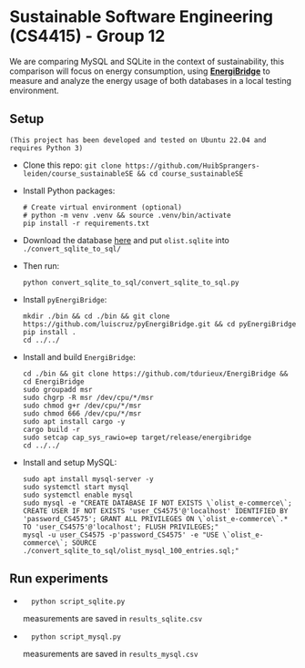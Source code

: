
# Sustainable Software Engineering (CS4415) - Group 12 
We are comparing MySQL and SQLite in the context of sustainability, this comparison will focus on energy consumption, using  **[EnergiBridge](https://github.com/tdurieux/EnergiBridge)** to measure and analyze the energy usage of both databases in a local testing environment.

## Setup
`(This project has been developed and tested on Ubuntu 22.04 and requires Python 3)`
- Clone this repo: `git clone https://github.com/HuibSprangers-leiden/course_sustainableSE && cd course_sustainableSE`

- Install Python packages:
	```
	# Create virtual environment (optional)
	# python -m venv .venv && source .venv/bin/activate
	pip install -r requirements.txt
	```
- Download the database [here](https://www.kaggle.com/datasets/terencicp/e-commerce-dataset-by-olist-as-an-sqlite-database?resource=download) and put `olist.sqlite` into `./convert_sqlite_to_sql/`
- Then run: 
	```
	python convert_sqlite_to_sql/convert_sqlite_to_sql.py
	```

- Install `pyEnergiBridge`:
	```
	mkdir ./bin && cd ./bin && git clone https://github.com/luiscruz/pyEnergiBridge.git && cd pyEnergiBridge
	pip install .
	cd ../../
	```

- Install and build `EnergiBridge`: 
	```
	cd ./bin && git clone https://github.com/tdurieux/EnergiBridge && cd EnergiBridge
	sudo groupadd msr
	sudo chgrp -R msr /dev/cpu/*/msr
	sudo chmod g+r /dev/cpu/*/msr
	sudo chmod 666 /dev/cpu/*/msr
	sudo apt install cargo -y
	cargo build -r
	sudo setcap cap_sys_rawio=ep target/release/energibridge
	cd ../../
	```

- Install and setup MySQL:
	```
	sudo apt install mysql-server -y
	sudo systemctl start mysql
	sudo systemctl enable mysql
	sudo mysql -e "CREATE DATABASE IF NOT EXISTS \`olist_e-commerce\`; CREATE USER IF NOT EXISTS 'user_CS4575'@'localhost' IDENTIFIED BY 'password_CS4575'; GRANT ALL PRIVILEGES ON \`olist_e-commerce\`.* TO 'user_CS4575'@'localhost'; FLUSH PRIVILEGES;"
	mysql -u user_CS4575 -p'password_CS4575' -e "USE \`olist_e-commerce\`; SOURCE ./convert_sqlite_to_sql/olist_mysql_100_entries.sql;"
	```
## Run experiments
- ```
	python script_sqlite.py
	```
	measurements are saved in `results_sqlite.csv`
- ```
	python script_mysql.py
	```
	measurements are saved in `results_mysql.csv`
